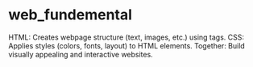 # web_fundemental
HTML: Creates webpage structure (text, images, etc.) using tags.  CSS: Applies styles (colors, fonts, layout) to HTML elements.  Together: Build visually appealing and interactive websites.
